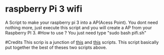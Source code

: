# raspberry Pi 3 wifi
A Script to make your raspberry pi 3 into a AP(Acess Point). You dont need nothing more,
 just execute this script and you will create a AP from your Raspberry PI 3.
#How to use ?
You just need type "sudo bash pifi.sh" 

#Credits
This scrip is a junction of [this](https://github.com/seanmragan/OnionPi/blob/master/pifi.sh) and [this](https://gist.github.com/Lewiscowles1986/fecd4de0b45b2029c390) scripts. 
This script basically put together the best of theses two scripts above.
